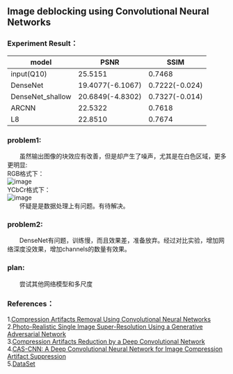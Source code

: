## Image deblocking using Convolutional Neural Networks  

### Experiment Result：  

model | PSNR|SSIM|
---|---|---|
input(Q10) | 25.5151|0.7468|
DenseNet | 19.4077(-6.1067)|0.7222(-0.024)
DenseNet_shallow |20.6849(-4.8302)|0.7327(-0.014)
ARCNN|22.5322|0.7618
L8|22.8510|0.7674

### problem1:  
&emsp;&emsp;虽然输出图像的块效应有改善，但是却产生了噪声，尤其是在白色区域，更多更明显:  
RGB格式下：  
![image](https://github.com/yydlmzyz/Image-deblocking-using-CNN/blob/master/images/output3_L8_rgb/344010.jpg)  
YCbCr格式下：  
![image](https://github.com/yydlmzyz/Image-deblocking-using-CNN/blob/master/images/output4_L8_YCbCr/344010.jpg)  
&emsp;&emsp;怀疑是是数据处理上有问题。有待解决。  
  
### problem2:  
&emsp;&emsp;DenseNet有问题，训练慢，而且效果差，准备放弃。经过对比实验，增加网络深度没效果，增加channels的数量有效果。  
  
### plan:  
&emsp;&emsp;尝试其他网络模型和多尺度

### References：  

1.[Compression Artifacts Removal Using Convolutional Neural Networks](https://arxiv.org/abs/1605.00366)  
2.[Photo-Realistic Single Image Super-Resolution Using a Generative Adversarial Network](https://arxiv.org/abs/1609.04802v1)  
3.[Compression Artifacts Reduction by a Deep Convolutional Network](https://arxiv.org/abs/1504.06993)  
4.[CAS-CNN: A Deep Convolutional Neural Network for Image Compression Artifact Suppression](https://arxiv.org/abs/1611.07233)  
5.[DataSet](http://www.eecs.berkeley.edu/Research/Projects/CS/vision/grouping/BSR/BSR_bsds500.tgz)



